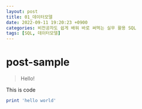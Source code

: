 ```yaml
---
layout: post
title: 01_데이터모델
date: 2022-09-11 19:20:23 +0900
categories: 비전공자도 쉽게 배워 바로 써먹는 실무 활용 SQL
tags: [SQL, 데이터모델]
---
```

# post-sample
> Hello!

This is code
```ruby
print 'hello world'
```